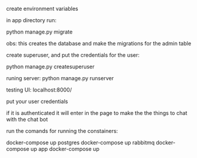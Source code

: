 create environment variables

in app directory run:

python manage.py migrate 

obs: this creates the database and make the migrations for the admin table

create superuser, and put the credentials for the user:

python manage.py createsuperuser

runing server:
python manage.py runserver

testing UI:
localhost:8000/

put your user credentials

if it is authenticated it will enter in the page to make the the things to chat with the chat bot

run the comands for running the constainers:

docker-compose up postgres
docker-compose up rabbitmq
docker-compose up app
docker-compose up 
